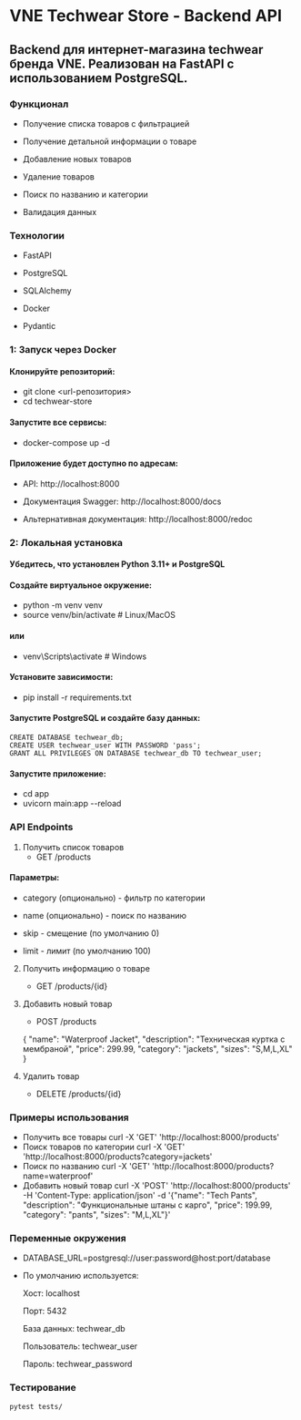 # VNE Techwear Store - Backend API
## Backend для интернет-магазина techwear бренда VNE. Реализован на FastAPI с использованием PostgreSQL.

### Функционал
  * Получение списка товаров с фильтрацией

  * Получение детальной информации о товаре

  * Добавление новых товаров

  * Удаление товаров

  * Поиск по названию и категории

  * Валидация данных

### Технологии
* FastAPI 

* PostgreSQL 

* SQLAlchemy 

* Docker 

* Pydantic 


### 1: Запуск через Docker 

#### Клонируйте репозиторий:

* git clone <url-репозитория>
* cd techwear-store
#### Запустите все сервисы:

* docker-compose up -d
#### Приложение будет доступно по адресам:

* API: http://localhost:8000

* Документация Swagger: http://localhost:8000/docs

* Альтернативная документация: http://localhost:8000/redoc

### 2: Локальная установка
#### Убедитесь, что установлен Python 3.11+ и PostgreSQL

#### Создайте виртуальное окружение:

* python -m venv venv
* source venv/bin/activate  # Linux/MacOS
#### или
* venv\Scripts\activate     # Windows
#### Установите зависимости:

* pip install -r requirements.txt

#### Запустите PostgreSQL и создайте базу данных:

    CREATE DATABASE techwear_db;
    CREATE USER techwear_user WITH PASSWORD 'pass';
    GRANT ALL PRIVILEGES ON DATABASE techwear_db TO techwear_user;

#### Запустите приложение:

* cd app
* uvicorn main:app --reload


### API Endpoints
 1. Получить список товаров
     * GET /products

#### Параметры:

* category (опционально) - фильтр по категории

* name (опционально) - поиск по названию

* skip - смещение (по умолчанию 0)

* limit - лимит (по умолчанию 100)

2. Получить информацию о товаре
   * GET /products/{id}

3. Добавить новый товар
   * POST /products


    {
      "name": "Waterproof Jacket",
      "description": "Техническая куртка с мембраной",
      "price": 299.99,
      "category": "jackets",
      "sizes": "S,M,L,XL"
    }

4. Удалить товар
   * DELETE /products/{id}


### Примеры использования
* Получить все товары curl -X 'GET' 'http://localhost:8000/products'
* Поиск товаров по категории  curl -X 'GET' 'http://localhost:8000/products?category=jackets'
* Поиск по названию curl -X 'GET' 'http://localhost:8000/products?name=waterproof'
* Добавить новый товар curl -X 'POST' 'http://localhost:8000/products' -H 'Content-Type: application/json' -d '{"name": "Tech Pants", "description": "Функциональные штаны с карго", "price": 199.99, "category": "pants", "sizes": "M,L,XL"}'


### Переменные окружения

 * DATABASE_URL=postgresql://user:password@host:port/database
 * По умолчанию используется:
    
    Хост: localhost
    
    Порт: 5432
    
    База данных: techwear_db
    
    Пользователь: techwear_user
    
    Пароль: techwear_password




### Тестирование

    pytest tests/